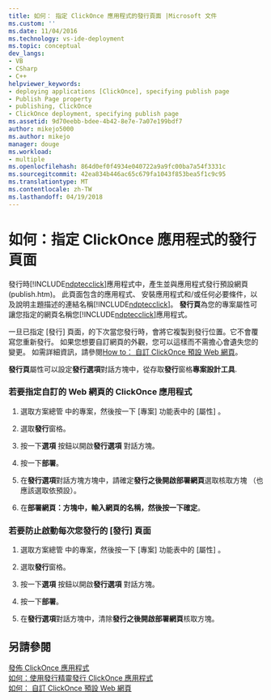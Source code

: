 ```yaml
---
title: 如何： 指定 ClickOnce 應用程式的發行頁面 |Microsoft 文件
ms.custom: ''
ms.date: 11/04/2016
ms.technology: vs-ide-deployment
ms.topic: conceptual
dev_langs:
- VB
- CSharp
- C++
helpviewer_keywords:
- deploying applications [ClickOnce], specifying publish page
- Publish Page property
- publishing, ClickOnce
- ClickOnce deployment, specifying publish page
ms.assetid: 9d70eebb-bdee-4b42-8e7e-7a07e199bdf7
author: mikejo5000
ms.author: mikejo
manager: douge
ms.workload:
- multiple
ms.openlocfilehash: 864d0ef0f4934e040722a9a9fc00ba7a54f3331c
ms.sourcegitcommit: 42ea834b446ac65c679fa1043f853bea5f1c9c95
ms.translationtype: MT
ms.contentlocale: zh-TW
ms.lasthandoff: 04/19/2018
---
```

# <a name="how-to-specify-a-publish-page-for-a-clickonce-application"></a>如何：指定 ClickOnce 應用程式的發行頁面
發行時[!INCLUDE[ndptecclick](../deployment/includes/ndptecclick_md.md)]應用程式中，產生並與應用程式發行預設網頁 (publish.htm)。 此頁面包含的應用程式、 安裝應用程式和/或任何必要條件，以及說明主題描述的連結名稱[!INCLUDE[ndptecclick](../deployment/includes/ndptecclick_md.md)]。 **發行頁**為您的專案屬性可讓您指定的網頁名稱您[!INCLUDE[ndptecclick](../deployment/includes/ndptecclick_md.md)]應用程式。  
  
 一旦已指定 [發行] 頁面，的下次當您發行時，會將它複製到發行位置。它不會覆寫您重新發行。 如果您想要自訂網頁的外觀，您可以這樣而不需擔心會遺失您的變更。 如需詳細資訊，請參閱[How to： 自訂 ClickOnce 預設 Web 網頁](../deployment/how-to-customize-the-default-web-page-for-a-clickonce-application.md)。  
  
 **發行頁**屬性可以設定**發行選項**對話方塊中，從存取**發行**窗格**專案設計工具**.  
  
### <a name="to-specify-a-custom-web-page-for-a-clickonce-application"></a>若要指定自訂的 Web 網頁的 ClickOnce 應用程式  
  
1.  選取方案總管 中的專案，然後按一下 [專案]  功能表中的 [屬性] 。  
  
2.  選取**發行**窗格。  
  
3.  按一下**選項** 按鈕以開啟**發行選項** 對話方塊。  
  
4.  按一下**部署**。  
  
5.  在**發行選項**對話方塊方塊中，請確定**發行之後開啟部署網頁**選取核取方塊 （也應該選取依預設）。  
  
6.  在**部署網頁：**方塊中，輸入網頁的名稱，然後按一下**確定**。  
  
### <a name="to-prevent-the-publish-page-from-launching-each-time-you-publish"></a>若要防止啟動每次您發行的 [發行] 頁面  
  
1.  選取方案總管 中的專案，然後按一下 [專案]  功能表中的 [屬性] 。  
  
2.  選取**發行**窗格。  
  
3.  按一下**選項** 按鈕以開啟**發行選項** 對話方塊。  
  
4.  按一下**部署**。  
  
5.  在**發行選項**對話方塊中，清除**發行之後開啟部署網頁**核取方塊。  
  
## <a name="see-also"></a>另請參閱  
 [發佈 ClickOnce 應用程式](../deployment/publishing-clickonce-applications.md)   
 [如何：使用發行精靈發行 ClickOnce 應用程式](../deployment/how-to-publish-a-clickonce-application-using-the-publish-wizard.md)   
 [如何： 自訂 ClickOnce 預設 Web 網頁](../deployment/how-to-customize-the-default-web-page-for-a-clickonce-application.md)